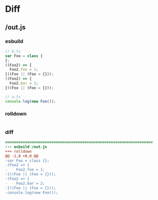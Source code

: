 # Diff
## /out.js
### esbuild
```js
// b.ts
var Foo = class {
};
((Foo2) => {
  Foo2.foo = 1;
})(Foo || (Foo = {}));
((Foo2) => {
  Foo2.bar = 2;
})(Foo || (Foo = {}));

// a.ts
console.log(new Foo());
```
### rolldown
```js

```
### diff
```diff
===================================================================
--- esbuild	/out.js
+++ rolldown	
@@ -1,8 +0,0 @@
-var Foo = class {};
-(Foo2 => {
-    Foo2.foo = 1;
-})(Foo || (Foo = {}));
-(Foo2 => {
-    Foo2.bar = 2;
-})(Foo || (Foo = {}));
-console.log(new Foo());

```